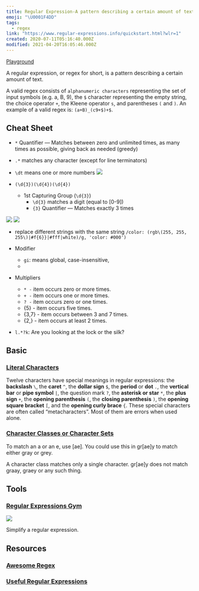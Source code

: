 ```yaml
---
title: Regular Expression-A pattern describing a certain amount of text.
emoji: "\U0001F4DD"
tags:
  - regex
link: "https://www.regular-expressions.info/quickstart.html?wlr=1"
created: 2020-07-11T05:16:40.000Z
modified: 2021-04-20T16:05:46.000Z
---
```


[Playground](https://regex101.com/)

A regular expression, or regex for short, is a pattern describing a certain amount of text.

A valid regex consists of `alphanumeric characters` representing the set of input symbols (e.g. a, B, 9), the `$` character representing the empty string, the choice operator `+`, the Kleene operator `s`, and parentheses `(` and `)`. An example of a valid regex is: `(a+B)_(c9+$)+$`.

## Cheat Sheet

- `*` Quantifier — Matches between zero and unlimited times, as many times as possible, giving back as needed (greedy)
- `.*` matches any character (except for line terminators)
- `\dt` means one or more numbers
  ![](https://cdn.sspai.com/editor/u_sanko/15903151097080.gif)

- `(\d{3})(\d{4})(\d{4})`
  - 1st Capturing Group (`\d{3}`)
    - `\d{3}` matches a digit (equal to [0-9])
    - `{3}` Quantifier — Matches exactly 3 times

![](https://cdn.sspai.com/editor/u_sanko/15903151099127.jpg?imageView2/2/w/1120/q/90/interlace/1/ignore-error/1)
![](https://cdn.sspai.com/editor/u_sanko/15903151099105.jpg?imageView2/2/w/1120/q/90/interlace/1/ignore-error/1)

- replace different strings with the same string
  `/color: (rgb\(255, 255, 255\)|#f{6}}|#fff|white)/g, 'color: #000')`

- Modifier
  - `gi`: means global, case-insensitive,
  - 
- Multipliers

  - `* -` item occurs zero or more times.
  - `+ -` item occurs one or more times.
  - `? -` item occurs zero or one times.
  - {5} - item occurs five times.
  - {3,7} - item occurs between 3 and 7 times.
  - {2,} - item occurs at least 2 times.

- `l.*?k`: Are you looking at the lock or the silk?

## Basic

### [Literal Characters](https://www.regular-expressions.info/characters.html)

Twelve characters have special meanings in regular expressions: the **backslash** `\`, the **caret** `^`, the **dollar sign** `$`, the **period** or **dot** `.`, the **vertical bar** or **pipe symbol** `|`, the question mark `?`, the **asterisk or star** `*`, the **plus sign** `+`, the **opening parenthesis** `(`, the **closing parenthesis** `)`, the **opening square bracket** `[`, and the **opening curly brace** `{`. These special characters are often called “metacharacters”. Most of them are errors when used alone.

### [Character Classes or Character Sets](https://www.regular-expressions.info/charclass.html)

To match an a or an e, use [ae]. You could use this in gr[ae]y to match either gray or grey.

A character class matches only a single character. gr[ae]y does not match graay, graey or any such thing.

## Tools

### [Regular Expressions Gym](http://ivanzuzak.info/noam/webapps/regex_simplifier/)

![](https://www.researchgate.net/publication/334414124/figure/fig2/AS:779823869878273@1562935907850/Figura-4-Pagina-Regular-Expression-Gym-12-com-exemplo-de-uma-expressao-a-ser-reduzida.ppm)

Simplify a regular expression.

## Resources

### [Awesome Regex](https://github.com/aloisdg/awesome-regex)

### [Useful Regular Expressions](https://atrilsolutions.zendesk.com/hc/en-us/articles/205539861-Useful-regular-expressions)
